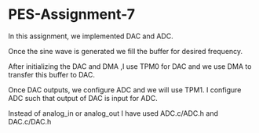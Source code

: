 # PES-Assignment-7

In this assignment, we implemented DAC and ADC.

Once the sine wave is generated we fill the buffer for desired frequency.

After initializing the DAC and DMA ,I use TPM0 for DAC and we use DMA to transfer this buffer to DAC.

Once DAC outputs, we configure ADC and we will use TPM1. I configure ADC such that output of DAC is input for ADC.

Instead of analog_in or analog_out I have used ADC.c/ADC.h and DAC.c/DAC.h

